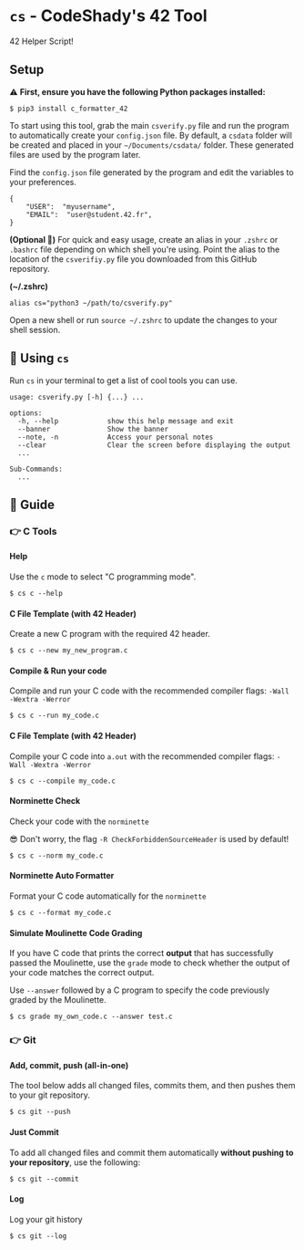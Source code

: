 # `cs` - CodeShady's 42 Tool
42 Helper Script!

## Setup

⚠️ **First, ensure you have the following Python packages installed:**
```
$ pip3 install c_formatter_42
```

To start using this tool, grab the main `csverify.py` file and run the program to automatically create your `config.json` file. By default, a `csdata` folder will be created and placed in your `~/Documents/csdata/` folder. These generated files are used by the program later.

Find the `config.json` file generated by the program and edit the variables to your preferences.
```
{
    "USER":  "myusername",
    "EMAIL":  "user@student.42.fr",
}
```

**(Optional 🤷)**
For quick and easy usage, create an alias in your `.zshrc` or `.bashrc` file depending on which shell you're using. Point the alias to the location of the `csverifiy.py` file you downloaded from this GitHub repository.

**(~/.zshrc)**
```
alias cs="python3 ~/path/to/csverify.py"
```
Open a new shell or run `source ~/.zshrc` to update the changes to your shell session.

## 👀 Using `cs`
Run `cs` in your terminal to get a list of cool tools you can use.
```
usage: csverify.py [-h] {...} ...

options:
  -h, --help            show this help message and exit
  --banner              Show the banner
  --note, -n            Access your personal notes
  --clear               Clear the screen before displaying the output
  ...

Sub-Commands:
  ...
```

## 📖 Guide

### 👉 C Tools

#### Help
Use the `c` mode to select "C programming mode".
```
$ cs c --help
```
#### C File Template (with 42 Header)
Create a new C program with the required 42 header.
```
$ cs c --new my_new_program.c
```
#### Compile & Run your code
Compile and run your C code with the recommended compiler flags: `-Wall -Wextra -Werror`
```
$ cs c --run my_code.c
```
#### C File Template (with 42 Header)
Compile your C code into `a.out` with the recommended compiler flags: `-Wall -Wextra -Werror`
```
$ cs c --compile my_code.c
```
#### Norminette Check
Check your code with the `norminette`

😎 Don't worry, the flag `-R CheckForbiddenSourceHeader` is used by default!
```
$ cs c --norm my_code.c
```
#### Norminette Auto Formatter
Format your C code automatically for the `norminette`
```
$ cs c --format my_code.c
```
#### Simulate Moulinette Code Grading 
If you have C code that prints the correct **output** that has successfully passed the Moulinette, use the `grade` mode to check whether the output of your code matches the correct output.

Use `--answer` followed by a C program to specify the code previously graded by the Moulinette.
```
$ cs grade my_own_code.c --answer test.c
```

### 👉 Git
#### Add, commit, push (all-in-one)
The tool below adds all changed files, commits them, and then pushes them to your git repository.
```
$ cs git --push
```
#### Just Commit
To add all changed files and commit them automatically **without pushing to your repository**, use the following:
```
$ cs git --commit
```
#### Log
Log your git history
```
$ cs git --log
```
